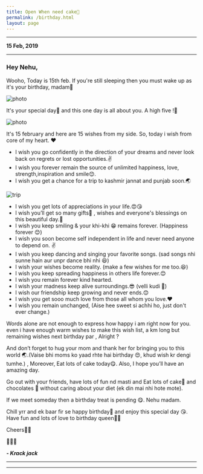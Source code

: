 ```yaml
---
title: Open When need cake🍰
permalink: /birthday.html
layout: page
---
```

---

**15 Feb, 2019**

---

### Hey Nehu,

Wooho, Today is 15th feb.  If you're still sleeping then you must wake up as it's your birthday, madam🎺

![photo](../uploads/user/birthday-no.jpg)


It's your special day🎂 and this one day is all about you. A high five !🙋

![photo](https://duckduckgo.com/assets/addons/footer-illustration.svg)

It's 15 february and here are 15 wishes from my side. So,
today i wish from core of my heart. ❤

+ I wish you go confidently in the direction of your dreams and never look back on regrets or lost opportunities.✌
+ I wish you forever remain the source of unlimited happiness, love, strength,inspiration and smile😊.
+ I wish you get a chance for a trip to kashmir jannat and punjab soon.🌏 

![trip](../uploads/user/trip.jpg)

+ I wish you get lots of appreciations in your life.😍😘
+ I wish you’ll get so many gifts🎁 , wishes and everyone's blessings on this beautiful day.🎈
+ I wish you keep smiling & your khi-khi 😁 remains forever. (Happiness forever 😊)
+ I wish you soon become self independent in life and never need anyone to depend on. ✌
+ I wish you keep dancing and singing your favorite songs. (sad songs nhi sunne hain aur unpr dance bhi nhi 😆)
+ I wish your wishes become reality. (make a few wishes for me too.😆)
+ I wish you keep spreading happiness in others life forever.😊
+ I wish you remain forever kind hearted. 
+ I wish your madness keep alive surroundings.😎 (velli kudi 🙈)
+ I wish our friendship keep growing and never ends.😊
+ I wish you get sooo much love from those all whom you love.❤
+ I wish you remain unchanged, (Aise hee sweet si achhi ho, just don't ever change.)

Words alone are not enough to express how happy i am right now for you. even i have enough warm wishes to make this wish list, a km long but remaining wishes next birthday par , Alright ?

And don’t forget to hug your mom and thank her for bringing you to this world 🌏.(Vaise bhi moms ko yaad rhte hai birthday 😍, khud wish kr dengi tumhe.) , Moreover, Eat lots of cake today😋. Also, I hope you’ll have an amazing day. 

Go out with your friends, have lots of fun nd masti and Eat lots of cake🍰 and chocolates 🍫 without caring about your diet (ek din mai nhi hote mote). 

If we meet someday then a birthday treat is pending 😋. Nehu madam.

Chill yrr and ek baar fir se happy birthday🍰 and enjoy this special day 😘. Have fun and lots of love to birthday queen👰😊

Cheers🎉🎊

🎂🍰🍫

**_- Krack jack_**

---

---
